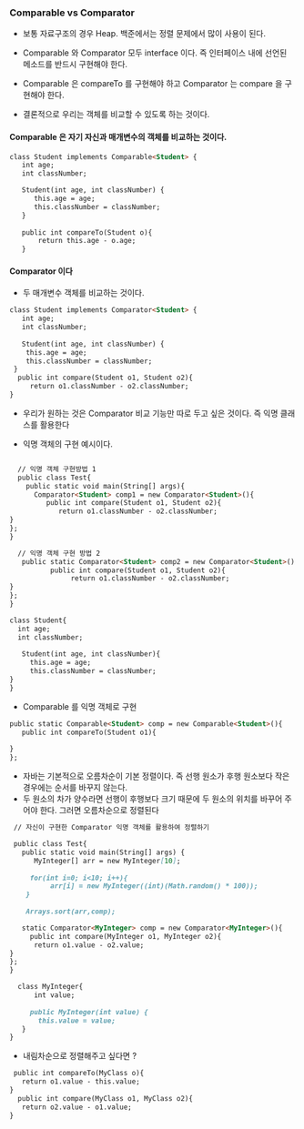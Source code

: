 ### Comparable vs Comparator 

* 보통 자료구조의 경우 Heap. 백준에서는 정렬 문제에서 많이 사용이 된다. 

* Comparable 와 Comparator 모두 interface 이다. 즉 인터페이스 내에 선언된 메소드를 반드시 구현해야 한다. 

* Comparable 은 compareTo 를 구현해야 하고 Comparator 는 compare 을 구현해야 한다. 

* 결론적으로 우리는 객체를 비교할 수 있도록 하는 것이다. 

#### Comparable 은 자기 자신과 매개변수의 객체를 비교하는 것이다. 

```markdown
class Student implements Comparable<Student> {
   int age;
   int classNumber;

   Student(int age, int classNumber) {
      this.age = age;
      this.classNumber = classNumber;
   }
  
   public int compareTo(Student o){
       return this.age - o.age;
   }

```

#### Comparator 이다 

* 두 매개변수 객체를 비교하는 것이다. 
```markdown
class Student implements Comparator<Student> {
   int age;
   int classNumber;
  
   Student(int age, int classNumber) {
    this.age = age;
    this.classNumber = classNumber;
 }
  public int compare(Student o1, Student o2){
     return o1.classNumber - o2.classNumber;
}
```

* 우리가 원하는 것은 Comparator 비교 기능만 따로 두고 싶은 것이다. 즉 익명 클래스를 활용한다

* 익명 객체의 구현 예시이다. 
```markdown

  // 익명 객체 구현방법 1 
  public class Test{
    public static void main(String[] args){
      Comparator<Student> comp1 = new Comparator<Student>(){
         public int compare(Student o1, Student o2){
            return o1.classNumber - o2.classNumber;
}
};
}

  // 익명 객체 구현 방법 2 
   public static Comparator<Student> comp2 = new Comparator<Student>() {
          public int compare(Student o1, Student o2){
               return o1.classNumber - o2.classNumber;
}
};
}

class Student{
  int age;
  int classNumber;
  
   Student(int age, int classNumber){
     this.age = age;
     this.classNumber = classNumber;
}
}
```


* Comparable 를 익명 객체로 구현 
```markdown
public static Comparable<Student> comp = new Comparable<Student>(){
   public int compareTo(Student o1){
 
}
};

```

* 자바는 기본적으로 오름차순이 기본 정렬이다. 즉 선행 원소가 후행 원소보다 작은 경우에는 순서를 바꾸지 않는다. 
* 두 원소의 차가 양수라면 선행이 후행보다 크기 때문에 두 원소의 위치를 바꾸어 주어야 한다. 그러면 오름차순으로 정렬된다 
```markdown
 // 자신이 구현한 Comparator 익명 객체를 활용하여 정렬하기 

 public class Test{
   public static void main(String[] args) {
      MyInteger[] arr = new MyInteger[10];
   
     for(int i=0; i<10; i++){
          arr[i] = new MyInteger((int)(Math.random() * 100));
    }
   
    Arrays.sort(arr,comp);

   static Comparator<MyInteger> comp = new Comparator<MyInteger>(){
     public int compare(MyInteger o1, MyInteger o2){
      return o1.value - o2.value;
}
};
}

  class MyInteger{
      int value;
   
     public MyInteger(int value) {
       this.value = value;
   }
}
```

* 내림차순으로 정렬해주고 싶다면 ?
```markdown
 public int compareTo(MyClass o){
   return o1.value - this.value;
}
  public int compare(MyClass o1, MyClass o2){
   return o2.value - o1.value;
}




